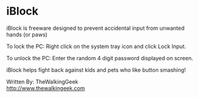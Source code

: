# iBlock
iBlock is freeware designed to prevent accidental input from unwanted hands (or paws)

To lock the PC: Right click on the system tray icon and click Lock Input.

To unlock the PC: Enter the random 4 digit password displayed on screen.

iBlock helps fight back against kids and pets who like button smashing!


Written By:  TheWalkingGeek     
http://www.thewalkingeek.com

